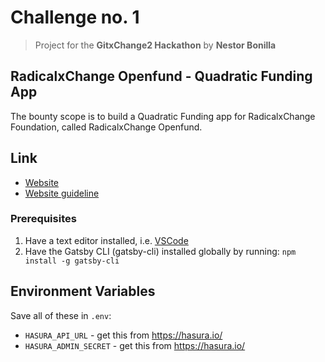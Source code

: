 # Challenge no. 1
> Project for the **GitxChange2 Hackathon**
> by **Nestor Bonilla**

## RadicalxChange Openfund - Quadratic Funding App

The bounty scope is to build a Quadratic Funding app for RadicalxChange Foundation, called RadicalxChange Openfund.

## Link
* [Website](https://link)
* [Website guideline](https://link)

### Prerequisites

1. Have a text editor installed, i.e. [VSCode](https://code.visualstudio.com/)
2. Have the Gatsby CLI (gatsby-cli) installed globally by running:
   `npm install -g gatsby-cli`

## Environment Variables

Save all of these in `.env`:

- `HASURA_API_URL` - get this from https://hasura.io/
- `HASURA_ADMIN_SECRET` - get this from https://hasura.io/